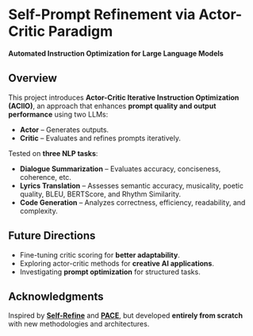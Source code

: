 # **Self-Prompt Refinement via Actor-Critic Paradigm**  
**Automated Instruction Optimization for Large Language Models**  

## **Overview**  
This project introduces **Actor-Critic Iterative Instruction Optimization (ACIIO)**, an approach that enhances **prompt quality and output performance** using two LLMs:  
- **Actor** – Generates outputs.  
- **Critic** – Evaluates and refines prompts iteratively.  

Tested on **three NLP tasks**:  
- **Dialogue Summarization** – Evaluates accuracy, conciseness, coherence, etc.  
- **Lyrics Translation** – Assesses semantic accuracy, musicality, poetic quality, BLEU, BERTScore, and Rhythm Similarity.  
- **Code Generation** – Analyzes correctness, efficiency, readability, and complexity.  

## **Future Directions**  
- Fine-tuning critic scoring for **better adaptability**.  
- Exploring actor-critic methods for **creative AI applications**.  
- Investigating **prompt optimization** for structured tasks.  

## **Acknowledgments**  
Inspired by [**Self-Refine**](https://github.com/madaan/self-refine.git) and [**PACE**](https://arxiv.org/html/2308.10088v2), but developed **entirely from scratch** with new methodologies and architectures.

